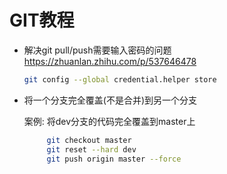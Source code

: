 # GIT教程

- 解决git pull/push需要输入密码的问题
  https://zhuanlan.zhihu.com/p/537646478

    ```bash
    git config --global credential.helper store
    ```

- 将一个分支完全覆盖(不是合并)到另一个分支
  
  案例: 将dev分支的代码完全覆盖到master上
    ```bash
         git checkout master
         git reset --hard dev
         git push origin master --force
    ```
